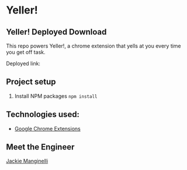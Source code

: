 # Yeller!

<!-- <div align="center">
  <img alt="Logo" src="public/Screen Shot 2022-12-15 at 7.36.07 PM.png" width="800" />
</div> -->

## Yeller! Deployed Download

This repo powers Yeller!, a chrome extension that yells at you every time you get off task.

Deployed link:

## Project setup

1. Install NPM packages `npm install`

## Technologies used:

- [Google Chrome Extensions](https://developer.chrome.com/docs/extensions/)

## Meet the Engineer

[Jackie Manginelli](https://github.com/jmanginelli11)<br />
